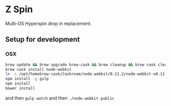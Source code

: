 # Z Spin

Multi-OS Hyperspin drop in replacement.


## Setup for development
### OSX

```bash
brew update && brew upgrade brew-cask && brew cleanup && brew cask cleanup
brew cask install node-webkit
ln -s /opt/homebrew-cask/Caskroom/node-webkit/0.11.2/node-webkit-v0.11.2-osx-x64/node-webkit.app/Contents/MacOS/node-webkit node-webkit
npm install -g gulp
npm install
bower install
```

and then `gulp watch` and then `./node-webkit public`
